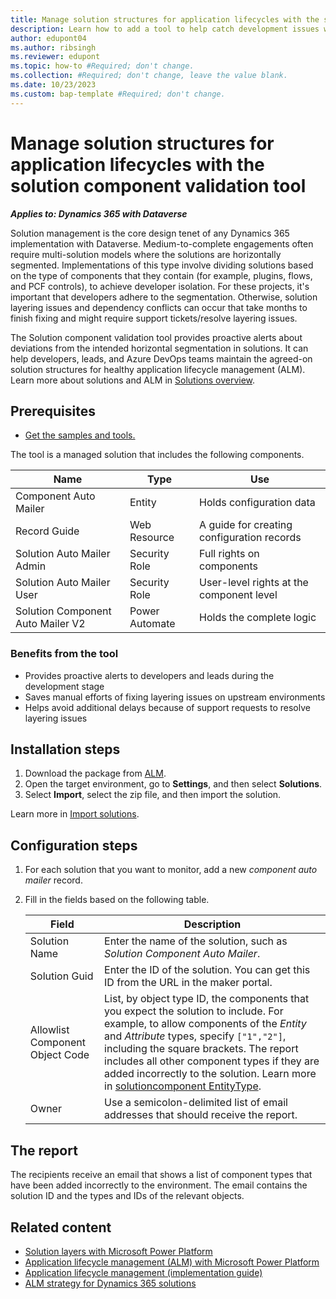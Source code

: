 ```yaml
---
title: Manage solution structures for application lifecycles with the solution component validation tool
description: Learn how to add a tool to help catch development issues with solution components in Dynamics 365 implementation projects.
author: edupont04
ms.author: ribsingh
ms.reviewer: edupont
ms.topic: how-to #Required; don't change.
ms.collection: #Required; don't change, leave the value blank. 
ms.date: 10/23/2023
ms.custom: bap-template #Required; don't change.
---
```


# Manage solution structures for application lifecycles with the solution component validation tool

***Applies to: Dynamics 365 with Dataverse***

Solution management is the core design tenet of any Dynamics 365 implementation with Dataverse. Medium-to-complete engagements often require multi-solution models where the solutions are horizontally segmented. Implementations of this type involve dividing solutions based on the type of components that they contain (for example, plugins, flows, and PCF controls), to achieve developer isolation. For these projects, it's important that developers adhere to the segmentation. Otherwise, solution layering issues and dependency conflicts can occur that take months to finish fixing and might require support tickets/resolve layering issues.

The Solution component validation tool provides proactive alerts about deviations from the intended horizontal segmentation in solutions. It can help developers, leads, and Azure DevOps teams maintain the agreed-on solution structures for healthy application lifecycle management (ALM). Learn more about solutions and ALM in [Solutions overview](/power-apps/maker/data-platform/solutions-overview).

## Prerequisites

- [Get the samples and tools.](https://github.com/microsoft/Dynamics-365-FastTrack-Implementation-Assets/tree/master/Customer%20Service/ALM/)

The tool is a managed solution that includes the following components.

| Name | Type | Use |
|---|---|---|
| Component Auto Mailer | Entity | Holds configuration data |
| Record Guide | Web Resource | A guide for creating configuration records |
| Solution Auto Mailer Admin | Security Role | Full rights on components |
| Solution Auto Mailer User | Security Role | User-level rights at the component level |
| Solution Component Auto Mailer V2 | Power Automate | Holds the complete logic |

### Benefits from the tool

- Provides proactive alerts to developers and leads during the development stage
- Saves manual efforts of fixing layering issues on upstream environments
- Helps avoid additional delays because of support requests to resolve layering issues

## Installation steps

1. Download the package from [ALM](https://github.com/microsoft/Dynamics-365-FastTrack-Implementation-Assets/tree/master/Customer%20Service/ALM/).
1. Open the target environment, go to **Settings**, and then select **Solutions**.
1. Select **Import**, select the zip file, and then import the solution.

Learn more in [Import solutions](/power-apps/maker/data-platform/import-update-export-solutions).

## Configuration steps

1. For each solution that you want to monitor, add a new *component auto mailer* record.
1. Fill in the fields based on the following table.

    | Field | Description |
    |---|---|
    | Solution Name | Enter the name of the solution, such as *Solution Component Auto Mailer*. |
    | Solution Guid | Enter the ID of the solution. You can get this ID from the URL in the maker portal. |
    | Allowlist Component Object Code | List, by object type ID, the components that you expect the solution to include. For example, to allow components of the *Entity* and *Attribute* types, specify `["1","2"]`, including the square brackets. The report includes all other component types if they are added incorrectly to the solution. Learn more in [solutioncomponent EntityType](/power-apps/developer/data-platform/webapi/reference/solutioncomponent?view=dataverse-latest&preserve-view=true). |
    | Owner | Use a semicolon-delimited list of email addresses that should receive the report. |

## The report

The recipients receive an email that shows a list of component types that have been added incorrectly to the environment. The email contains the solution ID and the types and IDs of the relevant objects.

## Related content

- [Solution layers with Microsoft Power Platform](/power-platform/alm/solution-layers-alm)
- [Application lifecycle management (ALM) with Microsoft Power Platform](/power-platform/alm/)
- [Application lifecycle management (implementation guide)](../implementation-guide/application-lifecycle-management.md)
- [ALM strategy for Dynamics 365 solutions](../implementation-guide/application-lifecycle-management-product.md#customer-engagement-apps)
